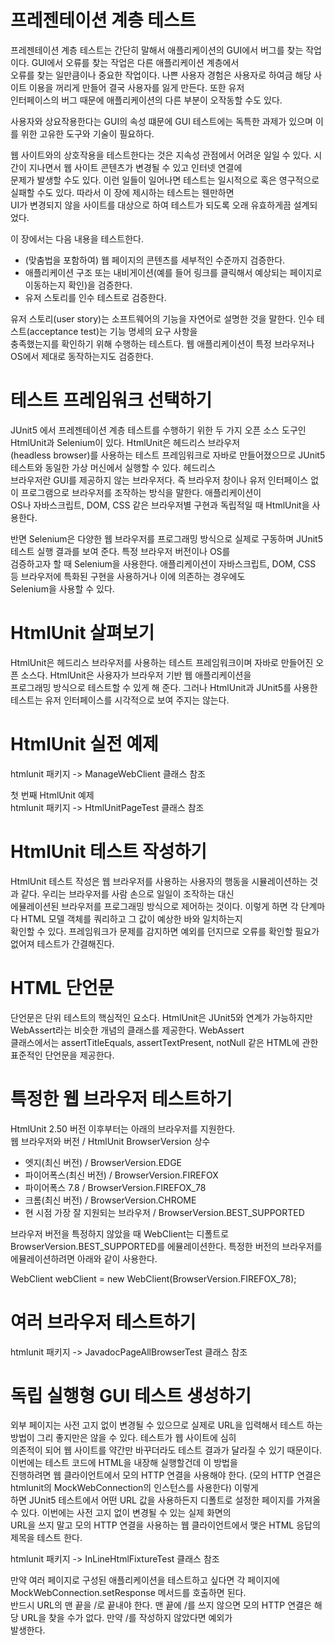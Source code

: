 # **프레젠테이션 계층 테스트**  
프레젠테이션 계층 테스트는 간단히 말해서 애플리케이션의 GUI에서 버그를 찾는 작업이다. GUI에서 오류를 찾는 작업은 다른 애플리케이션 계층에서  
오류를 찾는 일만큼이나 중요한 작업이다. 나쁜 사용자 경험은 사용자로 하여금 해당 사이트 이용을 꺼리게 만들어 결국 사용자를 잃게 만든다. 또한 유저  
인터페이스의 버그 때문에 애플리케이션의 다른 부분이 오작동할 수도 있다.  
  
사용자와 상요작용한다는 GUI의 속성 떄문에 GUI 테스트에는 독특한 과제가 있으며 이를 위한 고유한 도구와 기술이 필요하다.  
  
웹 사이트와의 상호작용을 테스트한다는 것은 지속성 관점에서 어려운 일일 수 있다. 시간이 지나면서 웹 사이트 콘텐츠가 변경될 수 있고 인터넷 연결에  
문제가 발생할 수도 있다. 이런 일들이 일어나면 테스트는 일시적으로 혹은 영구적으로 실패할 수도 있다. 따라서 이 장에 제시하는 테스트는 웬만하면  
UI가 변경되지 않을 사이트를 대상으로 하여 테스트가 되도록 오래 유효하게끔 설계되었다.  
  
이 장에서는 다음 내용을 테스트한다.  
- (맞춤법을 포함하여) 웹 페이지의 콘텐츠를 세부적인 수준까지 검증한다.  
- 애플리케이션 구조 또는 내비게이션(예를 들어 링크를 클릭해서 예상되는 페이지로 이동하는지 확인)을 검증한다.  
- 유저 스토리를 인수 테스트로 검증한다.  
  
유저 스토리(user story)는 소프트웨어의 기능을 자연어로 설명한 것을 말한다. 인수 테스트(acceptance test)는 기능 명세의 요구 사항을  
충족했는지를 확인하기 위해 수행하는 테스트다. 웹 애플리케이션이 특정 브라우저나 OS에서 제대로 동작하는지도 검증한다.  
  
# **테스트 프레임워크 선택하기**  
JUnit5 에서 프레젠테이션 계층 테스트를 수행하기 위한 두 가지 오픈 소스 도구인 HtmlUnit과 Selenium이 있다. HtmlUnit은 헤드리스 브라우저  
(headless browser)를 사용하는 테스트 프레임워크로 자바로 만들어졌으므로 JUnit5 테스트와 동일한 가상 머신에서 실행할 수 있다. 헤드리스  
브라우저란 GUI를 제공하지 않는 브라우저다. 즉 브라우저 창이나 유저 인터페이스 없이 프로그램으로 브라우저를 조작하는 방식을 말한다. 애플리케이션이  
OS나 자바스크립트, DOM, CSS 같은 브라우저별 구현과 독립적일 때 HtmlUnit을 사용한다.  
  
반면 Selenium은 다양한 웹 브라우저를 프로그래밍 방식으로 실제로 구동하며 JUnit5 테스트 실행 결과를 보여 준다. 특정 브라우저 버전이나 OS를  
검증하고자 할 때 Selenium을 사용한다. 애플리케이션이 자바스크립트, DOM, CSS 등 브라우저에 특화된 구현을 사용하거나 이에 의존하는 경우에도  
Selenium을 사용할 수 있다.  
  
# **HtmlUnit 살펴보기**  
HtmlUnit은 헤드리스 브라우저를 사용하는 테스트 프레임워크이며 자바로 만들어진 오픈 소스다. HtmlUnit은 사용자가 브라우저 기반 웹 애플리케이션을  
프로그래밍 방식으로 테스트할 수 있게 해 준다. 그러나 HtmlUnit과 JUnit5를 사용한 테스트는 유저 인터페이스를 시각적으로 보여 주지는 않는다.  
  
# **HtmlUnit 실전 예제**  
htmlunit 패키지 -> ManageWebClient 클래스 참조  
  
첫 번째 HtmlUnit 예제  
htmlunit 패키지 -> HtmlUnitPageTest 클래스 참조  
  
# **HtmlUnit 테스트 작성하기**  
HtmlUnit 테스트 작성은 웹 브라우저를 사용하는 사용자의 행동을 시뮬레이션하는 것과 같다. 우리는 브라우저를 사람 손으로 일일이 조작하는 대신  
에뮬레이션된 브라우저를 프로그래밍 방식으로 제어하는 것이다. 이렇게 하면 각 단계마다 HTML 모델 객체를 쿼리하고 그 값이 예상한 바와 일치하는지  
확인할 수 있다. 프레임워크가 문제를 감지하면 예외를 던지므로 오류를 확인할 필요가 없어져 테스트가 간결해진다.  
  
# **HTML 단언문**  
단언문은 단위 테스트의 핵심적인 요소다. HtmlUnit은 JUnit5와 연계가 가능하지만 WebAssert라는 비슷한 개념의 클래스를 제공한다. WebAssert  
클래스에서는 assertTitleEquals, assertTextPresent, notNull 같은 HTML에 관한 표준적인 단언문을 제공한다.  
  
# **특정한 웹 브라우저 테스트하기**  
HtmlUnit 2.50 버전 이후부터는 아래의 브라우저를 지원한다.  
웹 브라우저와 버전 / HtmlUnit BrowserVersion 상수  
- 엣지(최신 버전) / BrowserVersion.EDGE  
- 파이어폭스(최신 버전) / BrowserVersion.FIREFOX  
- 파이어폭스 7.8 / BrowserVersion.FIREFOX_78  
- 크롬(최신 버전) / BrowserVersion.CHROME  
- 현 시점 가장 잘 지원되는 브라우저 / BrowserVersion.BEST_SUPPORTED  
  
브라우저 버전을 특정하지 않았을 때 WebClient는 디폴트로 BrowserVersion.BEST_SUPPORTED를 에뮬레이션한다. 특정한 버전의 브라우저를  
에뮬레이션하려면 아래와 같이 사용한다.  
  
WebClient webClient = new WebClient(BrowserVersion.FIREFOX_78);  
  
# **여러 브라우저 테스트하기**  
htmlunit 패키지 -> JavadocPageAllBrowserTest 클래스 참조  
  
# **독립 실행형 GUI 테스트 생성하기**  
외부 페이지는 사전 고지 없이 변경될 수 있으므로 실제로 URL을 입력해서 테스트 하는 방법이 그리 좋지만은 않을 수 있다. 테스트가 웹 사이트에 심히  
의존적이 되어 웹 사이트를 약간만 바꾸더라도 테스트 결과가 달라질 수 있기 때문이다. 이번에는 테스트 코드에 HTML을 내장해 실행할건데 이 방법을  
진행하려면 웹 클라이언트에서 모의 HTTP 연결을 사용해야 한다. (모의 HTTP 연결은 htmlunit의 MockWebConnection의 인스턴스를 사용한다) 이렇게  
하면 JUnit5 테스트에서 어떤 URL 값을 사용하든지 디폴트로 설정한 페이지를 가져올 수 있다. 이번에는 사전 고지 없이 변경될 수 있는 실제 화면의  
URL을 쓰지 말고 모의 HTTP 연결을 사용하는 웹 클라이언트에서 맺은 HTML 응답의 제목을 테스트 한다.  
  
htmlunit 패키지 -> InLineHtmlFixtureTest 클래스 참조  
  
만약 여러 페이지로 구성된 애플리케이션을 테스트하고 싶다면 각 페이지에 MockWebConnection.setResponse 메서드를 호출하면 된다.  
반드시 URL의 맨 끝을 /로 끝내야 한다. 맨 끝에 /를 쓰지 않으면 모의 HTTP 연결은 해당 URL을 찾을 수가 없다. 만약 /를 작성하지 않았다면 예외가  
발생한다.  
  
